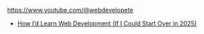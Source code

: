 https://www.youtube.com/@webdevelopete

- [How I’d Learn Web Development (If I Could Start Over in 2025)](https://youtu.be/wIwRpsbVCW0)
